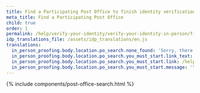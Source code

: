 ```yaml
---
title: Find a Participating Post Office to finish identity verification
meta_title: Find a Participating Post Office
child: true
order: 1
permalink: /help/verify-your-identity/verify-your-identity-in-person/find-a-participating-post-office/
idp_translations_file: /assets/idp_translations/en.js
translations:
  in_person_proofing.body.location.po_search.none_found: 'Sorry, there are no participating Post Offices within 50 miles of %{address}'
  in_person_proofing.body.location.po_search.you_must_start.link_text: 'Learn more about verifying your identity in person.'
  in_person_proofing.body.location.po_search.you_must_start.link: /help/verify-your-identity/verify-your-identity-in-person/
  in_person_proofing.body.location.po_search.you_must_start.message: 'You must start this process on %{app_name} before going to the Post Office.'
---
```


{% include components/post-office-search.html %}
